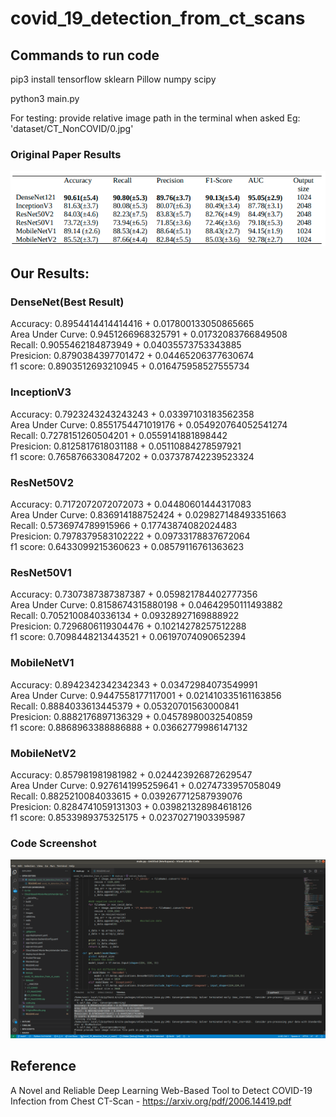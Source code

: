 # covid_19_detection_from_ct_scans

## Commands to run code

pip3 install tensorflow sklearn Pillow numpy scipy

python3 main.py

For testing: provide relative image path in the terminal when asked
Eg: 'dataset/CT_NonCOVID/0.jpg'

### Original Paper Results

![Arch_Image](https://github.com/AmitProspeed/covid_19_detection_from_ct_scans/blob/main/OriginalResults.png)
## Our Results:

### DenseNet(Best Result)

Accuracy: 0.8954414414414416 + 0.017800133050865665  
Area Under Curve: 0.9451266968325791 + 0.01732083766849508  
Recall: 0.9055462184873949 + 0.04035573753343885  
Presicion: 0.8790384397701472 + 0.04465206377630674  
f1 score: 0.8903512693210945 + 0.016475958527555734  

### InceptionV3

Accuracy: 0.7923243243243243 + 0.03397103183562358  
Area Under Curve: 0.8551754471019176 + 0.054920764052541274  
Recall: 0.7278151260504201 + 0.0559141881898442  
Presicion: 0.8125817618031188 + 0.05110884278597921  
f1 score: 0.7658766330847202 + 0.037378742239523324  
### ResNet50V2

Accuracy: 0.7172072072072073 + 0.04480601444317083  
Area Under Curve: 0.836914188752424 + 0.029827148493351663  
Recall: 0.5736974789915966 + 0.17743874082024483  
Presicion: 0.7978379583102222 + 0.09733178837672064  
f1 score: 0.6433099215360623 + 0.08579116761363623  

### ResNet50V1

Accuracy: 0.7307387387387387 + 0.059821784402777356  
Area Under Curve: 0.8158674315880198 + 0.04642950111493882  
Recall: 0.7052100840336134 + 0.09328927169888922  
Presicion: 0.7296806119304476 + 0.10214278257512288  
f1 score: 0.7098448213443521 + 0.06197074090652394  


### MobileNetV1

Accuracy: 0.8942342342342343 + 0.03472984073549991  
Area Under Curve: 0.9447558177117001 + 0.021410335161163856  
Recall: 0.8884033613445379 + 0.05320701563000841  
Presicion: 0.8882176897136329 + 0.04578980032540859  
f1 score: 0.8868963388886888 + 0.03662779986147132  

### MobileNetV2

Accuracy: 0.857981981981982 + 0.024423926872629547  
Area Under Curve: 0.9276141995259641 + 0.0274733957058049  
Recall: 0.8825210084033615 + 0.039267712587939076  
Presicion: 0.8284741059131303 + 0.039821328984618126  
f1 score: 0.8533989375325175 + 0.02370271903395987  

### Code Screenshot

![Arch_Image](https://github.com/AmitProspeed/covid_19_detection_from_ct_scans/blob/main/code.png)


## Reference
A Novel and Reliable Deep Learning Web-Based Tool to Detect COVID-19 Infection from Chest CT-Scan - https://arxiv.org/pdf/2006.14419.pdf

